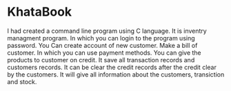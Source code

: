 # KhataBook

I had created a command line program using C language. It is inventry managment program.
In which you can login to the program using password. You Can create account of new customer. Make a bill of customer.
In which you can use payment methods. You can give the products to customer on credit. 
It save all transaction records and customers records.
It can be clear the credit records after the credit clear by the customers.
It will give all information about the customers, transiction and stock.
